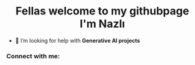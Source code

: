 <h1 align="center">Fellas welcome to my githubpage I'm Nazlı</h1>

- 🤝 I’m looking for help with **Generative AI projects**

<h3 align="left">Connect with me:</h3>
<p align="left">
</p>
